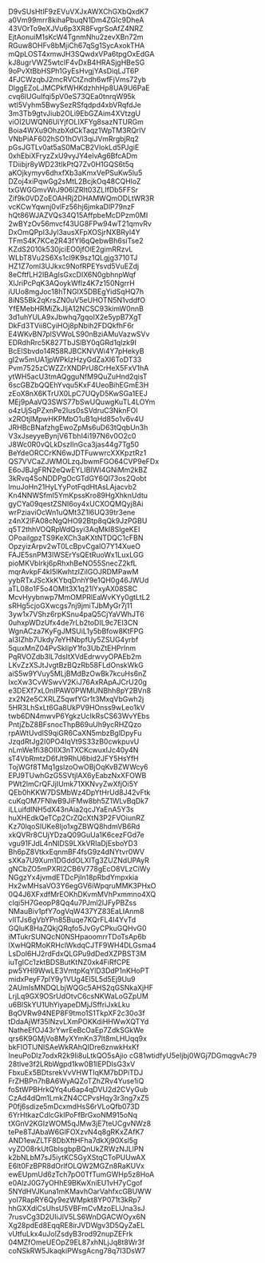 D9vSUsHtlF9zEVuVXJxAWXChGXbQxdK7
a0Vm99mrr8kihaPbuqN1Dm4ZGIc9DheA
43VOrTo9eXJVu6p3XR8FvgrSoAfZ4NRZ
EjtAonuiM1sKcW4TgnmNhu2zevXBn72m
RGuw8OHFv8bMjiCh67qSg1SycAxokTHA
mQpLOST4xmwJH3SQwdxVPa6tpgOxEdGA
kJ8ugrVWZ5wtcIF4vDxB4HRASjgHBeSG
9oPvXtBbHSPh1GyEsHvgjYAsDiqLJT6P
4FJCWzqbJ2mcRVCtZndh6wfFjVms72yb
DlggEZoLJMCPkfWHKdzhhHp8UA9U6PaE
cvq6lUGuIfqi5pV0eS73QEa0tnrqW95k
wtI5Vyhm5BwySezRSfqdpd4xbVRqfdJe
3m3Tb9gtvJiub2OLi9EbGZAim4XVtzgU
viOI2UWQN6UiYjfOLIXFYg8sazNTURGm
Boia4WXu9OhzbXdCkTaqz1WpTM3RQrIV
VNbPiAF602hSO1hOVl3qiJVmRrgbjRq2
pGsJGTLv0at5aS0MaCB2VlokLd5PJgiE
0xhEbiXFryzZxU9vyJY4elvAg6BfcADm
TDiibjr8yWD23tIkPtQ7Zv0H1GQS6t5q
aKOjkymyv6dhxfXb3aKmxVePSuKw5lu5
DZoj4xiPqwGg2sMtL2BcjkOq48CQHloZ
txGWGGmvWrJ906lZRIt03ZLIfDb5FFSr
Zif9k0VDZoEOAHRj2DHAMWQmODLtWR3R
vcKCwYqwnj0vlFz56hj6jmkaDlP79nzF
hQt86WJAZVQs34Q15AffpbeMcDPzm0MI
2wBYzOv56mvcf43UG8FPw94wT21qmvRv
DxOmQPpI3Jyl3ausXFpXOSjrNXBRyl4Y
TFmS4K7KCe2R43fYI6qQebwBh6siTse2
KZdS2010k530jciEO0jfOlE2gimRRzvL
WLbT8Vu2S6Xs1cl9K9sz1QLgjg3710TJ
HZ1Z7oml3UJkxc9NofRPEYsvd5VuEZdj
8eCftfLH2IBAgIsGxcDIX6N0gbhnpWqf
XlJriPcPqK3AQoykWflz4K7z150NgrrH
iUUo8mgJoc18hTNGlX5DBEgYidSqHQ7h
8iNS5Bk2qKrsZN0uV5eUHOTN5N1vddfO
YfEMebHRMiZkJljA12NCSC93kimW0nnB
3d1uhYULA9xJbwhq7gqoIX2e5ypB7XgT
DkFd3TVii8CyiHOj8pNbih2FDQkfhF6r
E4WKvBN7plSVWoLS90nBziAMuVazwSVv
EDRdhRrc5K827TbJSlBY0qGRd1qlzk9I
BcElSbvdo14R58RJBCKNVWi4Y7pHekyB
gI2w5mUA1jpWPkIzHzyGdZaXl6ToDT33
Pvm7525zCWZZrXNDPrU8CrHeX5FxV1hA
ytWH5acU3tmAQgguNfM9QuZuHnd2qisT
6scGBZbQQEhYvqu5KxF4UeoBihEGmE3H
zEoX8nX6KTrUX0LpC7UQyD5KwSGa1EEJ
MEj9pAaVQ3SWS77bSwUQuwgKuTL4LOYm
o4zUjSqPZxnPe2Ius0sSVdruC3NknFOl
x2ROtjlMpwHKPMbO1uB1qHd85o1v6v4U
JRHBcBNafzhgEwoZpMs6uD63tQqbUn3h
V3xJseyyeBynjV6TbhI4i197N6v0O2c0
J8Wc0R0vQLkDszIInGca3jas44g7Tg50
BeYdeORCCrKN6wJDTFuwwrcXXKpztRz1
QS7VVCaZJWMOLzqJbwmFGO64CVP9eFDx
E6oJBJgFRN2eQwEYLIBIWI4GNiMm2kBZ
3kRvq4SoNDDPgOcGTdGY6Ql73os2Qobt
lmuJoHn21HyLYyPotFqdHtAsLAjacvb2
Kn4NNWSfmI5YmKpssKro89HgXhknUdtu
gyCYa09qestZSNI6oy4xUCXOQMQyj8Ai
wrPziaviOcWn1uQMt3Z1l6UQ39tr3ene
z4nX2lFA08cNgQHO92Btp8qQk9JzPGBU
q5T2thhVOQRpWdQsyi3AqMkI8SlgeKEI
OPoailgpzTS9KeXCh3aKXtNTDQC1cFBN
OpzyizArpv2wT0LcBpvCgalO7Y14XueO
FAJE5snPM3lWSErYsQEtRuoWx1LuxLGG
pioMKVblrkj6pRhxhBeNO55SnecZ2kfL
mqrAvkpF4kI5lKwhtzIZilGOJRDMPawM
yybRTxJScXkKYbqDnhY9e1QH0g46JWUd
aTL08o1F5o4OMlt3X1q21lYxyAX08S8C
McvHyybnwp7MmOMPRlEaWvKYy0gtLtL2
sRHg5cjoGXwcgs7nj9jmiTJbMyGr7j11
3yw1x7VShz6rpKSnu4paQ5CjYaVWhJT6
0uhxpWDzUfx4de7rLb2toDIL9c7El3CN
WgnACza7KyFgJMSUiL1y5bBfow8KtFPG
aI3IZhb7Ukdy7eYHNbpfUy5ZSUG4yrbf
5quxMnZ04PvSkIipY1fo3UbZtEHPrInm
PqRVOZdb3lL7dsItXVdEdrwvyOPAEb2m
LKvZzXSJtJvgtBzBQzRb58FLdOnskWkG
aiS5w9YVuy5MLjBMdBzOwBk7kcuHs6nZ
lxcXw3CvWSwvV2KiJ76AxRApAJCrU20g
e3DEXf7xL0nIPAW0PWMUNBhh8pY2BVn8
zx2N2e5CXRLZ5qwfYGr1t3MxqVbGwh2j
5HR3LhSxLt6Ga8UkPV9HOnss9wLeo1kV
twb6DN4mwvP6YgkzUcIkRsCS63WvYEbs
PntjZbZ8BFsnocThpB69uUh9ycRHZQzo
rpAWtUvdlS9qiGR6CaXN5mbzBglDpyFu
JzqdRtJg2I0PO4IqVt9S33zB0cwkpuvU
nLmWe1fi38OIlX3nTXCKcwuxIJc40y4N
sT4VbRmtzD6fJt9RhU6bid2JFY5HsYfH
TojWGf8TMq1gslzoOwOBjOqKvBZWWcy6
EPJ9TUwhGzG5SVtjlAX6yEabzNxXFOWB
PWt2lmCrQFJjIUmk71XKNvyZwXfjOi5Y
QEb0hKKW7DSMbWz4DpYtHrUd8J42vFtk
cuKqOM7FNlwB9JiFMw8bh5Z1WLvBqDk7
iLLuifdINH5dX43nAia2qcJYaEnA5Y3s
huXHEdkQeTCp2CrZQcXtN3P2FVOiunRZ
Kz70lqoSlUKe8Ijo1xgZBWQ8hdmVB6Rd
xkQVRr8CUjYDzaQ09GuUa1K6cezFGd7e
vgu91FJdL4nNIDS9LXkVRIaDjEsboYD3
Bh6pZ8VtkxEqnmBF4fsG9z4dNYtvr0WV
sXKa7U9Xum1DGddOLXITg3ZUZNdUPAyR
gNCbZO5mPXRI2CB6V778gEcO8VLzCiWy
NGgzYx4jvmdETDcPjIn18pRbdYmpxkia
Hx2wMHsaVO3Y6egGV6iWpqruMMK3PHxO
0Q4J6XFxdfMrEOKhDKvmMVhPxmmno4XQ
cIqi5H7GeopP8Qq4u7PJml2lJFyPBZss
NMauBiv1pfY7ogVqW437YZ83EaLIAnm8
vIITJs6gVbYPn85Buqe7KQrFL4I4YvTd
GQluK8HaZQkjQRqfo5JvGyCPkuGQHvG0
iMTukrSUNQcN0NSHpaoomrrTDoTsAp6b
lXwHQRMoKRHclWkdqCJTF9WH4DLGsma4
LsDoI6HJ2rdFdxQLGPu9dDedXZPBST3M
iuTgICc1zktBDSButKtNZ0xk4FiRfCPE
pw5YHl9WwLE3VmtpKqYlD3DdP1nKHoPT
midxPeyF7plY9y1VUg4El5L5d5Ej9Uu9
2AUmIsMNDQLbjWQGc5AHS2qGSNkaXjHF
LrjLq9GX9OSrUdOtvC6csNKWaLoGZpUM
u6BISkYU1UhYiyapeDMjJSffriJxkLku
BqOVRw94NEP8F9tmo1S1TkpXF2c30o3f
tDdaAjWf35lNzvLXmPOKKdiHHWwXQTYd
NatheEfOJ43rYwrEeBcOaEp7ZdkSGkWe
qrs6K9GMjVo8MyXYmKn37lt8mLHUqq9x
bkFIOTlJNISAeWkRAhQIDre6znwkHxKf
IneuPoDlz7odxR2k9Ii8uLtkQO5sAjio
cG81wtidfyU5eIjbj0WGj7DGmqgvAc79
28tlve3f2LRbWgpd1kw0B1lEPDIsG3xV
FbxuEx5BDtsrekVvVHWTIqKM7bDPiTDJ
FrZHBPn7hBA6WyAQZoTZhZRv4Yuse1iQ
foStWPBHrkQYq4u6ap4qDVU2d2CVyGub
CzAd4dQm1LmkZN4CCPvsHqy3r3ng7xZ5
P0fj6sdize5mDcxmdHsS6rVLoQfb073D
6YrHtkazCdlcGkIPoFfBrGxoNM915oNq
tXGnV2KGIzWOM5qJMw3jE7teUCgvNWz8
tePe8TJAbaW6GlFOXzvN4q8gRKxZAfK7
AND1ewZLTF8DbXftHFha7dkXj90Xsl5g
vyZO08rkUtGbIsgbpBQnUkZRWzNJLlPN
k2bNLbM7sJ5iytKC5GyXStqCToPUUwAX
E6lt0FzBPR8dOrlfOLQW2MGZn8RaKUVx
ewEUpmUd6zTch7pO0TfTumGWHp5z8HoA
e0AlzJ0G7yOHhE9BKwXniEU1vH7yCgof
5NYdHVJKuna1mKMavhOarVahfxcGBUWW
yoI7RapRY6Qy9ezWMpkt8YP071t3kRp7
hhGXXdiCsUhsU5VBFmCvMzoELlJna3sJ
7rusvCg3D2UIiJlV5LS6WnDGACWOyx6N
Xg28pdEd8EqqRE8irJVDWgv3D5QyZaEL
vUtfuLkx4uJolZsdyB3rod92nupZEFrk
04MZfOmeUEOpZ9EL87xhNLjJq8t8Wr3f
coNSkRW5JkaqkiPWsgAcng78q7I3DsW7
